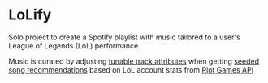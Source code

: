 # LoLify
Solo project to create a Spotify playlist with music tailored to a user's League of Legends (LoL) performance.

Music is curated by adjusting [tunable track attributes](https://developer.spotify.com/documentation/web-api/reference/browse/get-recommendations#tuneable-track-attributes) when getting [seeded song recommendations](https://developer.spotify.com/documentation/web-api/reference/browse/get-recommendations/) based on LoL account stats from [Riot Games API](https://developer.riotgames.com/Riot) 
